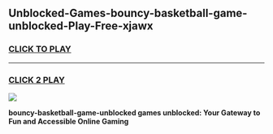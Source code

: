 
## Unblocked-Games-bouncy-basketball-game-unblocked-Play-Free-xjawx
<h3>
<a href="https://premium76.site?title=bouncy-basketball-game-unblocked&ref=24M">CLICK TO PLAY</a></h3>
<hr>

<h3>
<a href="https://premium76.site?title=bouncy-basketball-game-unblocked&ref=24M">CLICK 2 PLAY</a>
  
</h3>

<a href="https://premium76.site?title=bouncy-basketball-game-unblocked&ref=24M"><img src="https://clearcache.store/games.png"></a>


**bouncy-basketball-game-unblocked games unblocked: Your Gateway to Fun and Accessible Online Gaming**
